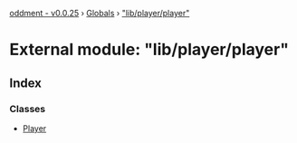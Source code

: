 [oddment - v0.0.25](../README.md) › [Globals](../globals.md) › ["lib/player/player"](_lib_player_player_.md)

# External module: "lib/player/player"

## Index

### Classes

* [Player](../classes/_lib_player_player_.player.md)
